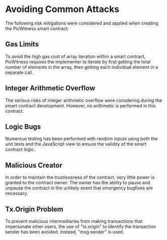 # Avoiding Common Attacks

The following risk mitigations were considered and applied when creating the PicWitness smart contract:

## Gas Limits

To avoid the high gas cost of array iteration within a smart contract, PicWitness requires the implementer to iterate by first getting the total number of elements in the array, then getting each individual element in a separate call.

## Integer Arithmetic Overflow

The serious risks of integer arithmetic overflow were consdering during the smart contract development. However, no arithmetic is performed in this contract.

## Logic Bugs

Numerous testing has been performed with random inputs using both the unit tests and the JavaScript view to ensure the validity of the smart contract logic.

## Malicious Creator

In order to maintain the trustlessness of the contract, very little power is granted to the contract owner. The owner has the ability to pause and unpause the contract in the unlikely event that emergency bugfixes are necessary.

## Tx.Origin Problem

To prevent malicious intermediaries from making transactions that impersonate other users, the use of "tx.origin" to identify the transaction sender has been avoided. Instead, "msg.sender" is used.